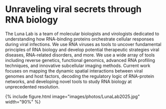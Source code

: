 ---
---

# Unraveling viral secrets through RNA biology
The Luna Lab is a team of molecular biologists and virologists dedicated to understanding how RNA-binding proteins orchestrate cellular responses during viral infections. We use RNA viruses as tools to uncover fundamental principles of RNA biology and develop potential therapeutic strategies viral diseases, RNA-related disorders, and more. We use a wide array of tools including reverse genetics, functional genomics, advanced RNA profiling techniques, and innovative subcellular imaging methods. Current work focuses on mapping the dynamic spatial interactions between viral genomes and host factors, decoding the regulatory logic of RNA-protein networks, and developing novel tools to study RNA biology at unprecedented resolution.

{%
  include figure.html
  image="images/photos/LunaLab2025.jpg"
  width="90%"
%}